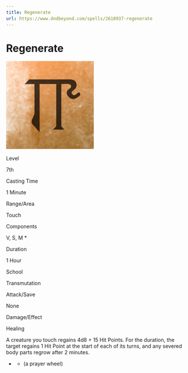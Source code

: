```yaml
---
title: Regenerate
url: https://www.dndbeyond.com/spells/2618937-regenerate
---
```


# Regenerate

![Regenerate](regenerate.png)

Level

7th

Casting Time

1 Minute

Range/Area

Touch

Components

V, S, M *

Duration

1 Hour

School

Transmutation

Attack/Save

None

Damage/Effect

Healing

A creature you touch regains 4d8 + 15 Hit Points. For the duration, the target regains 1 Hit Point at the start of each of its turns, and any severed body parts regrow after 2 minutes.

* - (a prayer wheel)
